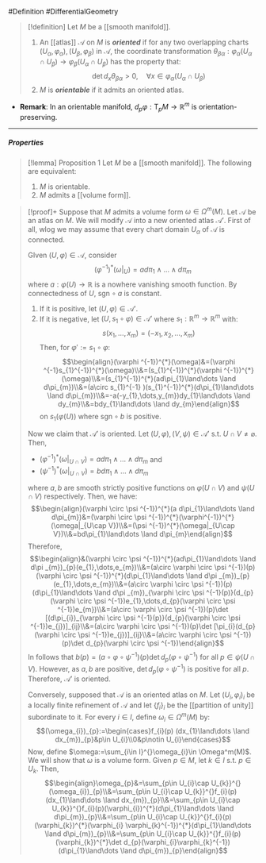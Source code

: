 #Definition #DifferentialGeometry 

> [!definition]
> Let $M$ be a [[smooth manifold]]. 
> 1. An [[atlas]] $\mathcal{A}$ on $M$ is ***oriented*** if for any two overlapping charts $(U_{\alpha},\varphi_{\alpha}),(U_{\beta},\varphi_{\beta})$ in $\mathcal{A}$, the coordinate transformation $\theta_{\beta\alpha}:\varphi_{\alpha}(U_{\alpha}\cap U_{\beta})\to\varphi_{\beta}(U_{\alpha}\cap U_{\beta})$ has the property that: $$\det d_{x}\theta_{\beta\alpha}>0,\quad \forall x\in\varphi_{\alpha}(U_{\alpha}\cap U_{\beta})$$
> 2. $M$ is ***orientable*** if it admits an oriented atlas.
- **Remark**: In an orientable manifold, $d_{p}\varphi:\text{T}_{p}M\to \mathbb{R}^m$ is orientation-preserving.
---
##### Properties
> [!lemma] Proposition 1
> Let $M$ be a [[smooth manifold]]. The following are equivalent:
> 1. $M$ is orientable.
> 2. $M$ admits a [[volume form]].

> [!proof]+
> Suppose that $M$ admits a volume form $\omega\in \Omega^m(M)$. Let $\mathcal{A}$ be an atlas on $M$. We will modify $\mathcal{A}$ into a new oriented atlas $\mathcal{A'}$. First of all, wlog we may assume that every chart domain $U_{\alpha}$ of $\mathcal{A}$ is connected.
> 
> GIven $(U,\varphi)\in \mathcal{A}$, consider 
> $$(\varphi ^{-1})^{*}(\omega|_{U})=ad\pi_{1}\land\dots \land d\pi_{m}$$
> where $a:\varphi(U)\to \mathbb{R}$ is a nowhere vanishing smooth function. By connectedness of $U$, $\text{sgn}\circ a$ is constant. 
> 1. If it is positive, let $(U,\varphi)\in \mathcal{A'}$. 
> 2. If it is negative, let $(U,s_{1}\circ\varphi)\in \mathcal{A'}$ where $s_{1}:\mathbb{R}^m\to \mathbb{R}^m$ with: $$s(x_{1},\dots,x_{m})=(-x_{1},x_{2},\dots,x_{m})$$
>Then, for $\varphi':=s_{1}\circ\varphi$: $$\begin{align}(\varphi ^{-1})^{*}(\omega)&=(\varphi ^{-1}s_{1}^{-1})^{*}(\omega)\\&=(s_{1}^{-1})^{*}(\varphi ^{-1})^{*}(\omega)\\&=(s_{1}^{-1})^{*}(ad\pi_{1}\land\dots \land d\pi_{m})\\&=(a\circ s_{1}^{-1} )(s_{1}^{-1})^{*}(d\pi_{1}\land\dots \land d\pi_{m})\\&=-a(-y_{1},\dots,y_{m})dy_{1}\land\dots \land dy_{m}\\&=bdy_{1}\land\dots \land dy_{m}\end{align}$$on $s_{1}(\varphi(U))$ where $\text{sgn}\circ b$ is positive. 
>
>Now we claim that $\mathcal{A}'$ is oriented. Let $(U,\varphi),(V,\psi)\in \mathcal{A'}$ s.t. $U\cap V\neq \varnothing$. Then, 
>- $(\varphi ^{-1})^{*}(\omega|_{U\cap V})=ad\pi_{1}\land\dots \land d\pi_{m}$ and 
>- $(\psi ^{-1})^{*}(\omega|_{U\cap V})=bd\pi_{1}\land\dots \land d\pi_{m}$
>
>where $a,b$ are smooth strictly positive functions on $\varphi(U\cap V)$ and $\psi(U\cap V)$ respectively. Then, we have: $$\begin{align}(\varphi \circ \psi ^{-1})^{*}(a d\pi_{1}\land\dots \land d\pi_{m})&=(\varphi \circ \psi ^{-1})^{*}(\varphi^{-1})^{*}(\omega|_{U\cap V})\\&=(\psi ^{-1})^{*}(\omega|_{U\cap V})\\&=bd\pi_{1}\land\dots \land d\pi_{m}\end{align}$$Therefore, $$\begin{align}&(\varphi \circ \psi ^{-1})^{*}(ad\pi_{1}\land\dots \land d\pi _{m})_{p}(e_{1},\dots,e_{m})\\&=(a\circ \varphi \circ \psi ^{-1})(p)(\varphi \circ \psi ^{-1})^{*}(d\pi_{1}\land\dots \land d\pi _{m})_{p}(e_{1},\dots,e_{m})\\&=(a\circ \varphi \circ \psi ^{-1})(p)(d\pi_{1}\land\dots \land d\pi _{m})_{\varphi \circ \psi ^{-1}(p)}(d_{p}(\varphi \circ \psi ^{-1})e_{1},\dots,d_{p}(\varphi \circ \psi ^{-1})e_{m})\\&=(a\circ \varphi \circ \psi ^{-1})(p)\det [(d\pi_{i})_{\varphi \circ \psi ^{-1}(p)}(d_{p}(\varphi \circ \psi ^{-1})e_{j})]_{ij}\\&=(a\circ \varphi \circ \psi ^{-1})(p)\det [\pi_{i}(d_{p}(\varphi \circ \psi ^{-1})e_{j})]_{ij}\\&=(a\circ \varphi \circ \psi ^{-1})(p)\det d_{p}(\varphi \circ \psi ^{-1})\end{align}$$In follows that $b(p)=(a\circ \varphi \circ \psi ^{-1})(p)\det d_{p}(\varphi \circ \psi ^{-1})$ for all $p\in \psi(U\cap V)$. However, as $a,b$ are positive, $\det d_{p}(\varphi \circ\psi ^{-1})$ is positive for all $p$. Therefore, $\mathcal{A}'$ is oriented.
>
>Conversely, supposed that $\mathcal{A}$ is an oriented atlas on $M$. Let $(U_{i},\varphi_{i})_{i}$ be a locally finite refinement of $\mathcal{A}$ and let $\{ f_{i} \}_{i}$ be the [[partition of unity]] subordinate to it. For every $i\in I$, define $\omega_{i}\in \Omega^m(M)$ by: $$(\omega_{i})_{p}:=\begin{cases}f_{i}(p) (dx_{1}\land\dots \land dx_{m})_{p}&p\in U_{i}\\0&p\notin U_{i}\end{cases}$$Now, define $\omega:=\sum_{i\in I}^{}\omega_{i}\in \Omega^m(M)$. We will show that $\omega$ is a volume form. Given $p\in M$, let $k\in I$ s.t. $p\in U_{k}$. Then, $$\begin{align}\omega_{p}&=\sum_{p\in U_{i}\cap U_{k}}^{}(\omega_{i})_{p}\\&=\sum_{p\in U_{i}\cap U_{k}}^{}f_{i}(p)(dx_{1}\land\dots \land dx_{m})_{p}\\&=\sum_{p\in U_{i}\cap U_{k}}^{}f_{i}(p)(\varphi_{i})^{*}(d\pi_{1}\land\dots \land d\pi_{m})_{p}\\&=\sum_{p\in U_{i}\cap U_{k}}^{}f_{i}(p)(\varphi_{k})^{*}(\varphi_{i} \varphi_{k}^{-1})^{*}(d\pi_{1}\land\dots \land d\pi_{m})_{p}\\&=\sum_{p\in U_{i}\cap U_{k}}^{}f_{i}(p)(\varphi_{k})^{*}\det d_{p}(\varphi_{i}\varphi_{k}^{-1})(d\pi_{1}\land\dots \land d\pi_{m})_{p}\end{align}$$
> 